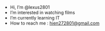 - Hi, I’m @lexus2801
- I’m interested in watching films
- I’m currently learning IT
- How to reach me : hien272801@gmail.com

<!---
lexus2801/lexus2801 is a ✨ special ✨ repository because its `README.md` (this file) appears on your GitHub profile.
You can click the Preview link to take a look at your changes.
--->
